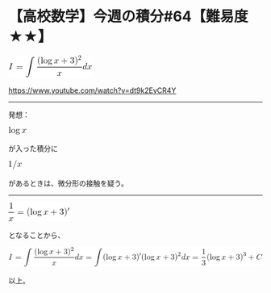 # 【高校数学】今週の積分#64【難易度★★】

<!--
![](https://latex.codecogs.com/gif.latex?I=\int\frac{(\log&space;x&plus;3)^2}{x}dx)
-->
![](0.gif)

https://www.youtube.com/watch?v=dt9k2EvCR4Y

----

発想：

<!--
![](https://latex.codecogs.com/gif.latex?\log&space;x)
-->
![](1.gif)

 が入った積分に 
 
<!--
![](https://latex.codecogs.com/gif.latex?1/x)
-->
![](2.gif)
 
 があるときは、微分形の接触を疑う。

----

<!--
![](https://latex.codecogs.com/gif.latex?\frac{1}{x}=(\log&space;x&space;&plus;&space;3)') 
-->
![](3.gif)

となることから、


<!--
![](https://latex.codecogs.com/gif.latex?I=\int\frac{(\log&space;x&plus;3)^2}{x}dx=\int(\log&space;x&space;&plus;&space;3)'(\log&space;x&plus;3)^2dx=\frac{1}{3}(\log&space;x&plus;3)^3&plus;C)
-->
![](4.gif)


以上。
